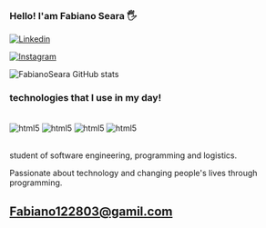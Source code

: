 ### Hello! I'am Fabiano Seara 🖐️

[![Linkedin](https://img.shields.io/badge/LinkedIn-0077B5?style=for-the-badge&logo=linkedin&logoColor=white)](https://www.linkedin.com/in/fabiano-de-paula-se%C3%A1ra-074892239/)

[![Instagram](https://img.shields.io/badge/Instagram-E4405F?style=for-the-badge&logo=instagram&logoColor=white)](https://www.instagram.com/fbianodepaulaseara)


![FabianoSeara GitHub stats](https://github-readme-stats.vercel.app/api?username=FabianoSeara&show_icons=true&theme=tokyonight)<br>




### technologies that I use in my day!

<div style="display: inline_block"><br/>
<img align="center" alt="html5" src="https://img.shields.io/badge/HTML5-E34F26?style=for-the-badge&logo=html5&logoColor=white" />
<img align="center" alt="html5" src="https://img.shields.io/badge/JavaScript-323330?style=for-the-badge&logo=javascript&logoColor=F7DF1E" />
<img align="center" alt="html5" src="https://img.shields.io/badge/Node.js-43853D?style=for-the-badge&logo=node.js&logoColor=white" />
<img align="center" alt="html5" src="https://img.shields.io/badge/CSS3-1572B6?style=for-the-badge&logo=css3&logoColor=white" />
</div><br>


student of software engineering, programming and logistics.


Passionate about technology and changing people's lives through programming.


## Fabiano122803@gamil.com
